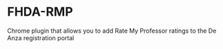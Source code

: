 # FHDA-RMP
Chrome plugin that allows you to add Rate My Professor ratings to the De Anza registration portal
